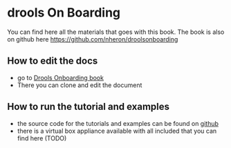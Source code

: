 # drools On Boarding

You can find here all the materials that goes with this book.
The book is also on github here https://github.com/nheron/droolsonboarding

## How to edit the docs

* go to [Drools Onboarding book](https://www.gitbook.com/book/nheron/droolsonboarding/details)
* There you can clone and edit the document

## How to run the tutorial and examples 

* the source code for the tutorials and examples can be found on [github]()
* there is a virtual box appliance available with all included that you can find here \(TODO\) 

